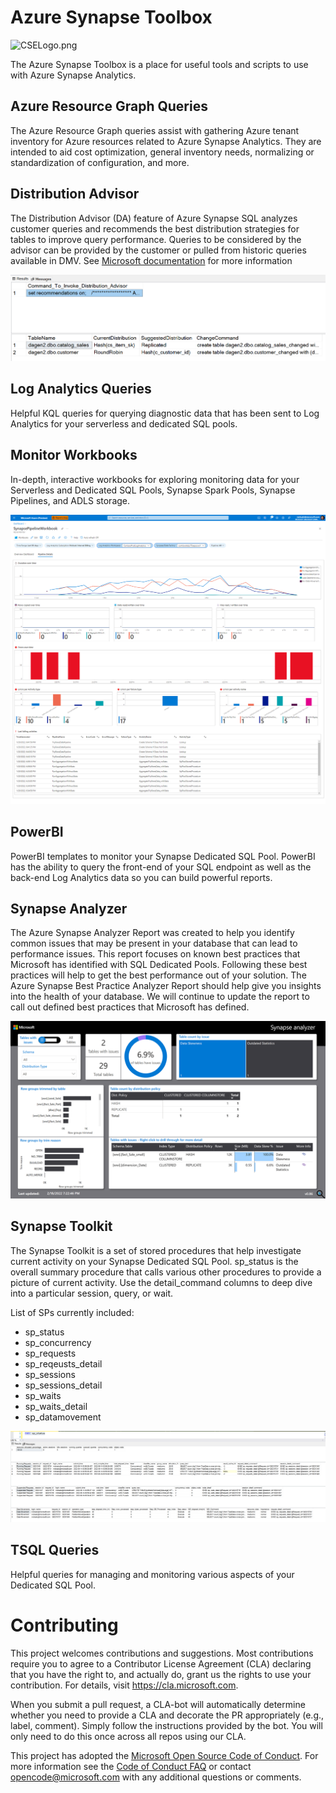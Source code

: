 # Azure Synapse Toolbox     
![CSELogo.png](https://github.com/microsoft/Azure_Synapse_Toolbox/blob/master/Collateral/CSELogo.png) 

The Azure Synapse Toolbox is a place for useful tools and scripts to use with Azure Synapse Analytics. 

## Azure Resource Graph Queries

The Azure Resource Graph queries assist with gathering Azure tenant inventory for Azure resources related to Azure Synapse Analytics. They are intended to aid cost optimization, general inventory needs, normalizing or standardization of configuration, and more.

## Distribution Advisor

The Distribution Advisor (DA) feature of Azure Synapse SQL analyzes customer queries and recommends the best distribution strategies for tables to improve query performance. Queries to be considered by the advisor can be provided by the customer or pulled from historic queries available in DMV. See [Microsoft documentation](https://docs.microsoft.com/en-us/azure/synapse-analytics/sql/distribution-advisor) for more information

![DistributionAdvisorRecommendations.png](Collateral/Screenshots/DistributionAdvisorRecommendations.png "Distribution Advisor")

## Log Analytics Queries

Helpful KQL queries for querying diagnostic data that has been sent to Log Analytics for your serverless and dedicated SQL pools.

## Monitor Workbooks

In-depth, interactive workbooks for exploring monitoring data for your Serverless and Dedicated SQL Pools, Synapse Spark Pools, Synapse Pipelines, and ADLS storage. 

![SynapsePipelineWorkbook1](Collateral/Screenshots/SynapsePipelineWorkbook1.png)

## PowerBI

PowerBI templates to monitor your Synapse Dedicated SQL Pool. PowerBI has the ability to query the front-end of your SQL endpoint as well as the back-end Log Analytics data so you can build powerful reports. 

## Synapse Analyzer

The Azure Synapse Analyzer Report was created to help you identify common issues that may be present in your database that can lead to performance issues. This report focuses on known best practices that Microsoft has identified with SQL Dedicated Pools. Following these best practices will help to get the best performance out of your solution. The Azure Synapse Best Practice Analyzer Report should help give you insights into the health of your database. We will continue to update the report to call out defined best practices that Microsoft has defined.

![Tables with Issues](Synapse_Analyzer/Synapse_BPA_Report/img/Tables-with-Issues.png "Tables with Issues")

## Synapse Toolkit

The Synapse Toolkit is a set of stored procedures that help investigate
current activity on your Synapse Dedicated SQL Pool. sp_status is the overall
summary procedure that calls various other procedures to provide a picture
of current activity. Use the detail_command columns to deep dive into a 
particular session, query, or wait. 

List of SPs currently included:
- sp_status
- sp_concurrency
- sp_requests
- sp_reqeusts_detail
- sp_sessions
- sp_sessions_detail
- sp_waits
- sp_waits_detail
- sp_datamovement

![sp_status_screenshot.png](Collateral/Screenshots/SynapseToolkit/sp_status_screenshot.png "Synapse Toolkit")

## TSQL Queries

Helpful queries for managing and monitoring various aspects of your Dedicated SQL Pool. 


# Contributing

This project welcomes contributions and suggestions.  Most contributions require you to agree to a
Contributor License Agreement (CLA) declaring that you have the right to, and actually do, grant us
the rights to use your contribution. For details, visit https://cla.microsoft.com.

When you submit a pull request, a CLA-bot will automatically determine whether you need to provide
a CLA and decorate the PR appropriately (e.g., label, comment). Simply follow the instructions
provided by the bot. You will only need to do this once across all repos using our CLA.

This project has adopted the [Microsoft Open Source Code of Conduct](https://opensource.microsoft.com/codeofconduct/).
For more information see the [Code of Conduct FAQ](https://opensource.microsoft.com/codeofconduct/faq/) or
contact [opencode@microsoft.com](mailto:opencode@microsoft.com) with any additional questions or comments.
